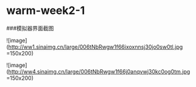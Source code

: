 # warm-week2-1

###模拟器界面截图

![image](http://ww1.sinaimg.cn/large/006tNbRwgw1f66ixoxnnsj30jo0sw0tl.jpg =150x200)

![image](http://ww4.sinaimg.cn/large/006tNbRwgw1f66j0anqvwj30kc0og0tm.jpg =150x200)


